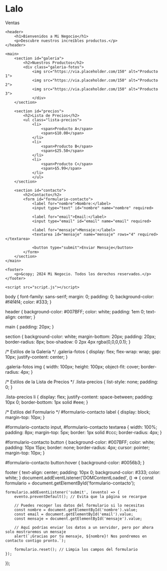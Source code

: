 # Lalo
Ventas
<!DOCTYPE html>
<html lang="es">
<head>
    <meta charset="UTF-8">
    <meta name="viewport" content="width=device-width, initial-scale=1.0">
    <title>Mi Negocio</title>
    <link rel="stylesheet" href="style.css">
</head>
<body>

    <header>
        <h1>Bienvenidos a Mi Negocio</h1>
        <p>Descubre nuestros increíbles productos.</p>
    </header>

    <main>
        <section id="galeria">
            <h2>Nuestros Productos</h2>
            <div class="galeria-fotos">
                <img src="https://via.placeholder.com/150" alt="Producto 1">
                <img src="https://via.placeholder.com/150" alt="Producto 2">
                <img src="https://via.placeholder.com/150" alt="Producto 3">
                </div>
        </section>

        <section id="precios">
            <h2>Lista de Precios</h2>
            <ul class="lista-precios">
                <li>
                    <span>Producto A</span>
                    <span>$10.00</span>
                </li>
                <li>
                    <span>Producto B</span>
                    <span>$25.50</span>
                </li>
                <li>
                    <span>Producto C</span>
                    <span>$5.99</span>
                </li>
                </ul>
        </section>

        <section id="contacto">
            <h2>Contacto</h2>
            <form id="formulario-contacto">
                <label for="nombre">Nombre:</label>
                <input type="text" id="nombre" name="nombre" required>

                <label for="email">Email:</label>
                <input type="email" id="email" name="email" required>

                <label for="mensaje">Mensaje:</label>
                <textarea id="mensaje" name="mensaje" rows="4" required></textarea>

                <button type="submit">Enviar Mensaje</button>
            </form>
        </section>
    </main>

    <footer>
        <p>&copy; 2024 Mi Negocio. Todos los derechos reservados.</p>
    </footer>

    <script src="script.js"></script>
</body>
</html>

body {
    font-family: sans-serif;
    margin: 0;
    padding: 0;
    background-color: #f4f4f4;
    color: #333;
}

header {
    background-color: #007BFF;
    color: white;
    padding: 1em 0;
    text-align: center;
}

main {
    padding: 20px;
}

section {
    background-color: white;
    margin-bottom: 20px;
    padding: 20px;
    border-radius: 8px;
    box-shadow: 0 2px 4px rgba(0,0,0,0.1);
}

/* Estilos de la Galería */
.galeria-fotos {
    display: flex;
    flex-wrap: wrap;
    gap: 10px;
    justify-content: center;
}

.galeria-fotos img {
    width: 100px;
    height: 100px;
    object-fit: cover;
    border-radius: 4px;
}

/* Estilos de la Lista de Precios */
.lista-precios {
    list-style: none;
    padding: 0;
}

.lista-precios li {
    display: flex;
    justify-content: space-between;
    padding: 10px 0;
    border-bottom: 1px solid #eee;
}

/* Estilos del Formulario */
#formulario-contacto label {
    display: block;
    margin-top: 10px;
}

#formulario-contacto input,
#formulario-contacto textarea {
    width: 100%;
    padding: 8px;
    margin-top: 5px;
    border: 1px solid #ccc;
    border-radius: 4px;
}

#formulario-contacto button {
    background-color: #007BFF;
    color: white;
    padding: 10px 15px;
    border: none;
    border-radius: 4px;
    cursor: pointer;
    margin-top: 10px;
}

#formulario-contacto button:hover {
    background-color: #0056b3;
}

footer {
    text-align: center;
    padding: 10px 0;
    background-color: #333;
    color: white;
}
document.addEventListener('DOMContentLoaded', () => {
    const formulario = document.getElementById('formulario-contacto');

    formulario.addEventListener('submit', (evento) => {
        evento.preventDefault(); // Evita que la página se recargue

        // Puedes recoger los datos del formulario si lo necesitas
        const nombre = document.getElementById('nombre').value;
        const email = document.getElementById('email').value;
        const mensaje = document.getElementById('mensaje').value;

        // Aquí podrías enviar los datos a un servidor, pero por ahora solo mostraremos un mensaje
        alert(`¡Gracias por tu mensaje, ${nombre}! Nos pondremos en contacto contigo pronto.`);
        
        formulario.reset(); // Limpia los campos del formulario
    });
});
